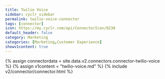 ```yaml
---
title: Twilio Voice
sidebar: cyclr_sidebar
permalink: twilio-voice-connector
tags: [connector]
icon: https://my.cyclr.com/api/ConnectorIcon/8230
default_header: false
category: Marketing
categories: [Marketing,Customer Experience]
showv1content: true
---
```

{% assign connectordata = site.data.v2.connectors.connector-twilio-voice %}
{% assign v1content = "twilio-voice.md" %}
{% include v2/connector/connector.html %}	